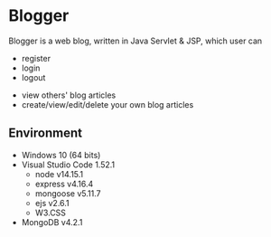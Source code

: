 # Blogger

<p>Blogger is a web blog, written in Java Servlet & JSP, which user can</p> 
<ul>
  <li>register</li>
  <li>login</li>
  <li>logout</li>
</ul>
<ul>
  <li>view others' blog articles</li>
  <li>create/view/edit/delete your own blog articles</li>
</ul>

## Environment

- Windows 10 (64 bits) <br>
- Visual Studio Code 1.52.1 <br>
  - node v14.15.1 <br>
  - express v4.16.4 <br>
  - mongoose v5.11.7 <br>
  - ejs v2.6.1 <br>
  - W3.CSS <br>
- MongoDB v4.2.1 <br>
